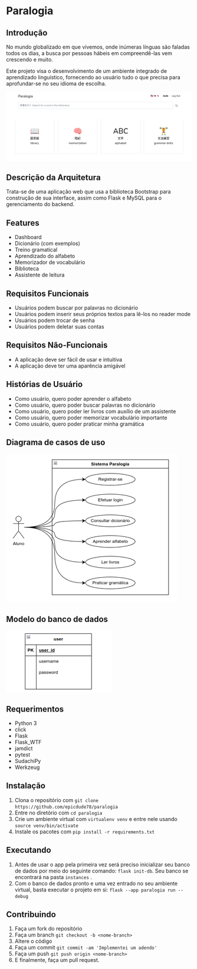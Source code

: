 # Paralogia
## Introdução
No mundo globalizado em que vivemos, onde inúmeras línguas são faladas todos os dias, a busca por pessoas hábeis em  compreendê-las vem crescendo e muito.

Este projeto visa o desenvolvimento de um ambiente integrado 
de aprendizado linguístico, fornecendo ao usuário tudo o que 
precisa para aprofundar-se no seu idioma de escolha.

![Screenshot](dashboard.png)

## Descrição da Arquitetura

Trata-se de uma aplicação web que usa a biblioteca Bootstrap para construção de sua interface, assim como Flask e MySQL para o gerenciamento do backend. 

## Features
- Dashboard
- Dicionário (com exemplos)
- Treino gramatical
- Aprendizado do alfabeto
- Memorizador de vocabulário
- Biblioteca
- Assistente de leitura

## Requisitos Funcionais
- Usuários podem buscar por palavras no dicionário
- Usuários podem inserir seus próprios textos para lê-los no reader mode
- Usuários podem trocar de senha
- Usuários podem deletar suas contas

## Requisitos Não-Funcionais
- A aplicação deve ser fácil de usar e intuitiva
- A aplicação deve ter uma aparência amigável	

## Histórias de Usuário
- Como usuário, quero poder aprender o alfabeto​
- Como usuário, quero poder buscar palavras no dicionário​
- Como usuário, quero poder ler livros com auxílio de um assistente​
- Como usuário, quero poder memorizar vocabulário importante​
- Como usuário, quero poder praticar minha gramática

## Diagrama de casos de uso

![Screenshot](usecase.png)

## Modelo do banco de dados

![Screenshot](database.png)

## Requerimentos
- Python 3
- click
- Flask
- Flask_WTF
- jamdict
- pytest
- SudachiPy
- Werkzeug

## Instalação
1. Clona o repositório com `git clone https://github.com/epicdude78/paralogia`
2. Entre no diretório com `cd paralogia`
3. Crie um ambiente virtual com `virtualenv venv` e entre nele usando `source venv/bin/activate`
3. Instale os pacotes com `pip install -r requirements.txt`

## Executando
1. Antes de usar o app pela primeira vez será preciso inicializar seu banco de dados por meio do seguinte comando: `flask init-db`. Seu banco se encontrará na pasta `instances` .
2. Com o banco de dados pronto e uma vez entrado no seu ambiente virtual, basta executar o projeto em si: `flask --app paralogia run --debug`

## Contribuindo
1. Faça um fork do repositório
2. Faça um branch `git checkout -b <nome-branch>`
3. Altere o código
4. Faça um commit `git commit -am 'Implementei um adendo'`
5. Faça um push `git push origin <nome-branch>`
6. E finalmente, faça um pull request.
